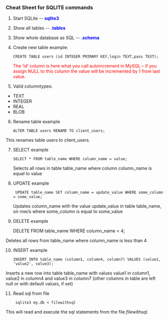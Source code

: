### Cheat Sheet for SQLITE commands


1.  Start SQLite   --  <font color=blue>__sqlite3 <filename>__</font>

2.  Show all tables  --  <font color=blue>**.tables**</font>

3. Show whole database as SQL --  <font color=blue>**.schema**</font>

4. Create new table example:

       CREATE TABLE users (id INTEGER PRIMARY KEY,login TEXT,pass TEXT);

   <font color=red> The ‘id’ column is here what you call autoincrement in MySQL – if you assign NULL to this column the value will be incremented by 1 from last value. </font>


5.  Valid columntypes:

 * TEXT
 * INTEGER
 * REAL
 * BLOB

6. Rename table example

       ALTER TABLE users RENAME TO client_users;

This renames table users to client_users.

7. SELECT example


       SELECT * FROM table_name WHERE column_name = value;

   Selects all rows in table table_name where column column_name is equal to value

8. UPDATE example

        UPDATE table_name SET column_name = update_value WHERE some_column = some_value;

    Updates column_name with the value update_value in table table_name, on row/s where some_column is equal to some_value


9.  DELETE example


     DELETE FROM table_name WHERE column_name < 4;

Deletes all rows from table_name where column_name is less than 4

10. INSERT example

        INSERT INTO table_name (column1, column4, column7) VALUES (value1, 'value2', value3);

Inserts a new row into table table_name with values value1 in column1, value2 in column4 and value3 in column7 (other columns in table are left null or with default values, if set)

11. Read sql from file

         sqlite3 my.db < filewithsql

This will read and execute the sql statements from the file _filewithsql_.